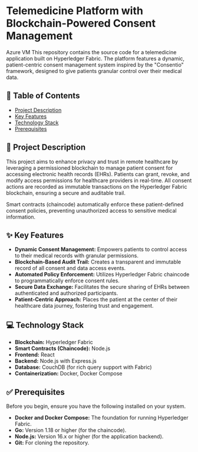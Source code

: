 # Telemedicine Platform with Blockchain-Powered Consent Management
Azure VM
This repository contains the source code for a telemedicine application built on Hyperledger Fabric. The platform features a dynamic, patient-centric consent management system inspired by the "Consentio" framework, designed to give patients granular control over their medical data.

## 📖 Table of Contents

- [Project Description](#project-description)
- [Key Features](#key-features)
- [Technology Stack](#technology-stack)
- [Prerequisites](#prerequisites)

## 📝 Project Description

This project aims to enhance privacy and trust in remote healthcare by leveraging a permissioned blockchain to manage patient consent for accessing electronic health records (EHRs). Patients can grant, revoke, and modify access permissions for healthcare providers in real-time. All consent actions are recorded as immutable transactions on the Hyperledger Fabric blockchain, ensuring a secure and auditable trail.

Smart contracts (chaincode) automatically enforce these patient-defined consent policies, preventing unauthorized access to sensitive medical information.

## ✨ Key Features

- **Dynamic Consent Management:** Empowers patients to control access to their medical records with granular permissions.
- **Blockchain-Based Audit Trail:** Creates a transparent and immutable record of all consent and data access events.
- **Automated Policy Enforcement:** Utilizes Hyperledger Fabric chaincode to programmatically enforce consent rules.
- **Secure Data Exchange:** Facilitates the secure sharing of EHRs between authenticated and authorized participants.
- **Patient-Centric Approach:** Places the patient at the center of their healthcare data journey, fostering trust and engagement.

## 💻 Technology Stack

- **Blockchain:** Hyperledger Fabric
- **Smart Contracts (Chaincode):** Node.js
- **Frontend:** React
- **Backend:** Node.js with Express.js
- **Database:** CouchDB (for rich query support with Fabric)
- **Containerization:** Docker, Docker Compose

## ✅ Prerequisites

Before you begin, ensure you have the following installed on your system.

- **Docker and Docker Compose:** The foundation for running Hyperledger Fabric.
- **Go:** Version 1.18 or higher (for the chaincode).
- **Node.js:** Version 16.x or higher (for the application backend).
- **Git:** For cloning the repository.
